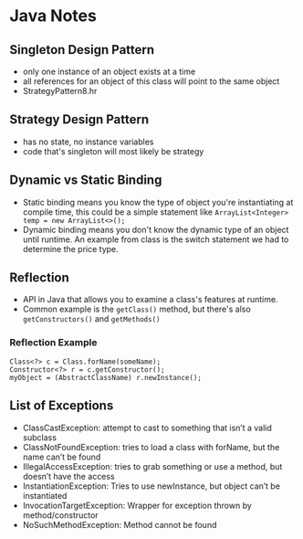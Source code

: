 # Java Notes

## Singleton Design Pattern
* only one instance of an object exists at a time
* all references for an object of this class will point to the same object
* StrategyPattern8.hr

## Strategy Design Pattern
* has no state, no instance variables
* code that's singleton will most likely be strategy

## Dynamic vs Static Binding
* Static binding means you know the type of object you're instantiating at compile time, this could be a simple statement like 
`ArrayList<Integer> temp = new ArrayList<>();`
* Dynamic binding means you don't know the dynamic type of an object until runtime. An example from class is the switch statement we had to determine the price type.

## Reflection
* API in Java that allows you to examine a class's features at runtime. 
* Common example is the `getClass()` method, but there's also `getConstructors()` and `getMethods()`

### Reflection Example
```
Class<?> c = Class.forName(someName);
Constructor<?> r = c.getConstructor();
myObject = (AbstractClassName) r.newInstance();

```

## List of Exceptions
* ClassCastException: attempt to cast to something that isn’t a valid subclass
* ClassNotFoundException: tries to load a class with forName, but the name can’t be found
* IllegalAccessException: tries to grab something or use a method, but doesn’t have the access
* InstantiationException: Tries to use newInstance, but object can’t be instantiated
* InvocationTargetException: Wrapper for exception thrown by method/constructor
* NoSuchMethodException: Method cannot be found
